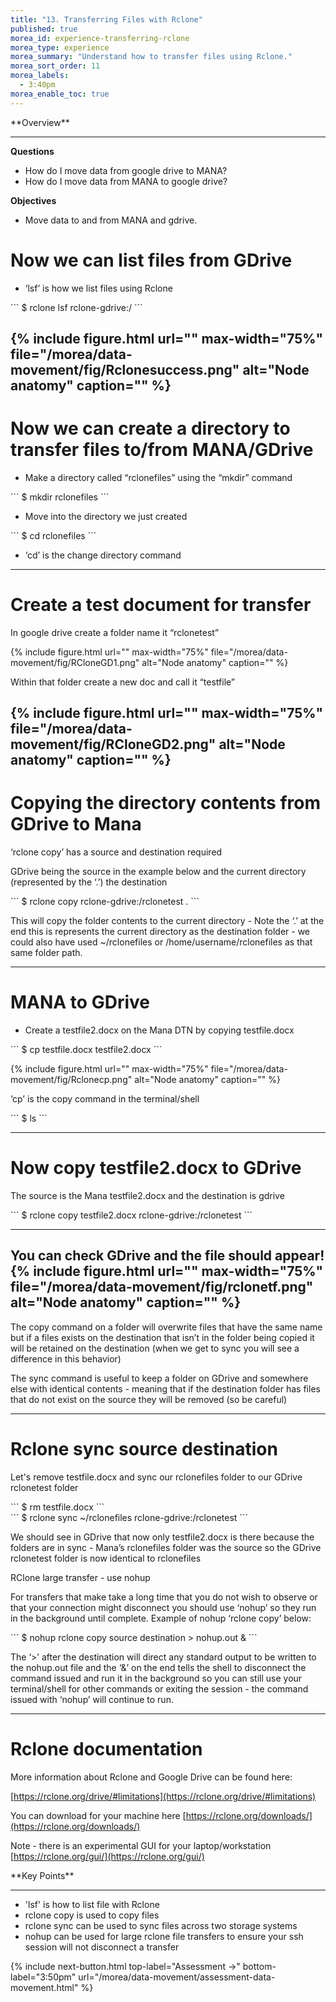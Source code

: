 ```yaml
---
title: "13. Transferring Files with Rclone"
published: true
morea_id: experience-transferring-rclone
morea_type: experience
morea_summary: "Understand how to transfer files using Rclone."
morea_sort_order: 11
morea_labels:
  - 3:40pm
morea_enable_toc: true
---
```


<div class="alert alert-success mt-3" role="alert" markdown="1">
<i class="fa-solid fa-globe fa-xl"></i> **Overview**
<hr/>

**Questions**
* How do I move data from google drive to MANA? 
* How do I move data from MANA to google drive?

 **Objectives**
  * Move data to and from MANA and gdrive. 

</div>

# Now we can list files from GDrive
* ‘lsf’ is how we list files using Rclone

<div class="alert alert-secondary" role="alert" markdown="1">
```
$ rclone lsf rclone-gdrive:/
```

</div>

{% include figure.html url="" max-width="75%" file="/morea/data-movement/fig/Rclonesuccess.png" alt="Node anatomy" caption="" %}
---

# Now we can create a directory to transfer files to/from MANA/GDrive
* Make a directory called “rclonefiles” using the “mkdir” command

<div class="alert alert-secondary" role="alert" markdown="1">
```
$ mkdir rclonefiles
```

</div>

* Move into the directory we just created

<div class="alert alert-secondary" role="alert" markdown="1">
```
$ cd rclonefiles
```

</div>

* ‘cd’ is the change directory command

---

# Create a test document for transfer

In google drive create a folder name it “rclonetest” 

{% include figure.html url="" max-width="75%" file="/morea/data-movement/fig/RCloneGD1.png" alt="Node anatomy" caption="" %}

Within that folder create a new doc and call it “testfile”


{% include figure.html url="" max-width="75%" file="/morea/data-movement/fig/RCloneGD2.png" alt="Node anatomy" caption="" %}
---

# Copying the directory contents from GDrive to Mana

‘rclone copy’ has a source and destination required

GDrive being the source in the example below and the current directory (represented by the ‘.’) the destination

<div class="alert alert-secondary" role="alert" markdown="1">
```
$ rclone copy rclone-gdrive:/rclonetest .
```

</div>

This will copy the folder contents to the current directory - Note the ‘.’ at the end this is represents the current directory as the destination folder - we could also have used ~/rclonefiles or /home/username/rclonefiles as that same folder path.

---

# MANA to GDrive

* Create a testfile2.docx on the Mana DTN by copying testfile.docx

<div class="alert alert-secondary" role="alert" markdown="1">
```
$ cp testfile.docx testfile2.docx
```

</div>


{% include figure.html url="" max-width="75%" file="/morea/data-movement/fig/Rclonecp.png" alt="Node anatomy" caption="" %}

‘cp’ is the copy command in the terminal/shell

<div class="alert alert-secondary" role="alert" markdown="1">
```
$ ls
```

</div>

---

# Now copy testfile2.docx to GDrive 
The source is the Mana testfile2.docx and the destination is gdrive

<div class="alert alert-secondary" role="alert" markdown="1">
```
$ rclone copy testfile2.docx rclone-gdrive:/rclonetest
```

</div>

---

You can check GDrive and the file should appear!
{% include figure.html url="" max-width="75%" file="/morea/data-movement/fig/rclonetf.png" alt="Node anatomy" caption="" %}
---

The copy command on a folder will overwrite files that have the same name but if a files exists on the destination that isn’t in the folder being copied it will be retained on the destination (when we get to sync you will see a difference in this behavior)

The sync command is useful to keep a folder on GDrive and somewhere else with identical contents - meaning that if the destination folder has files that do not exist on the source they will be removed (so be careful)

---

# Rclone sync source destination

Let's remove testfile.docx and sync our rclonefiles folder to our GDrive rclonetest folder
<div class="alert alert-secondary" role="alert" markdown="1">
```
$ rm testfile.docx
```

</div>

<div class="alert alert-secondary" role="alert" markdown="1">
```
$ rclone sync ~/rclonefiles rclone-gdrive:/rclonetest
```

</div>

We should see in GDrive that now only testfile2.docx is there because the folders are in sync - Mana’s rclonefiles folder was the source so the GDrive rclonetest folder is now identical to rclonefiles

RClone large transfer - use nohup

For transfers that make take a long time that you do not wish to observe or that your connection might disconnect you should use ‘nohup’ so they run in the background until complete. Example of nohup ‘rclone copy’ below:

<div class="alert alert-secondary" role="alert" markdown="1">
```
$ nohup rclone copy source destination > nohup.out &
```

</div>

The ‘>’ after the destination will direct any standard output to be written to the nohup.out file and the ‘&’ on the end tells the shell to disconnect the command issued and run it in the background so you can still use your terminal/shell for other commands or exiting the session - the command issued with ‘nohup’ will continue to run.

---

# Rclone documentation

More information about Rclone and Google Drive can be found here:

[https://rclone.org/drive/#limitations](https://rclone.org/drive/#limitations)

You can download for your machine here [https://rclone.org/downloads/](https://rclone.org/downloads/)

Note - there is an experimental GUI for your laptop/workstation [https://rclone.org/gui/](https://rclone.org/gui/)

<div class="alert alert-success mt-3" role="alert" markdown="1">
<i class="fa-solid fa-globe fa-xl"></i> **Key Points**
<hr/>

  * 'lsf' is how to list file with Rclone
  * rclone copy is used to copy files
  * rclone sync can be used to sync files across two storage systems
  * nohup can be used for large rclone file transfers to ensure your ssh session will not disconnect a transfer

</div>

{% include next-button.html
  top-label="Assessment ->"
  bottom-label="3:50pm"
  url="/morea/data-movement/assessment-data-movement.html" %}